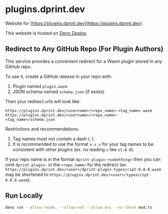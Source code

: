 # plugins.dprint.dev

Website for [https://plugins.dprint.dev](https://plugins.dprint.dev).

This website is hosted on [Deno Deploy](https://deno.com/deploy).

## Redirect to Any GitHub Repo (For Plugin Authors)

This service provides a convenient redirect for a Wasm plugin stored in any GitHub repo.

To use it, create a GitHub release in your repo with:

1. Plugin named `plugin.wasm`
1. JSON schema named `schema.json` (if exists)

Then your redirect urls will look like:

```
https://plugins.dprint.dev/<username>/<repo_name>-<tag_name>.wasm
https://plugins.dprint.dev/<username>/<repo_name>-<tag_name>/schema.json
```

Restrictions and recommendations:

1. Tag names must not contain a dash (`-`).
1. It is recommended to use the format `x.x.x` for your tag names to be consistent with other plugins (ex. no leading `v` like `v1.0.0`).

If your repo name is in the format `dprint-plugin-<something>` then you can omit `dprint-plugin-` in the `<repo_name>` for the redirect (ex. `https://plugins.dprint.dev/<user>/dprint-plugin-typescript-0.0.0.wasm` may be shortened to `https://plugins.dprint.dev/<user>/typescript-0.0.0.wasm`).

## Run Locally

```bash
deno run --allow-read=. --allow-net --allow-env --no-check mod.ts
```

